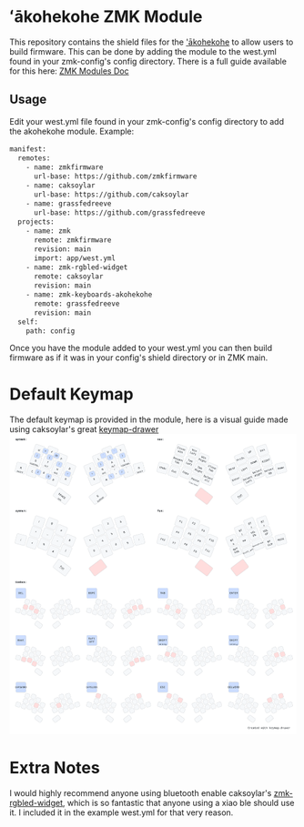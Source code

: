 # ʻākohekohe ZMK Module

This repository contains the shield files for the ['ākohekohe](https://github.com/grassfedreeve/akohekohe/) to allow users to build firmware. This can be done by adding the module to the west.yml found in your zmk-config's config directory. There is a full guide available for this here: [ZMK Modules Doc](https://zmk.dev/docs/features/modules)

## Usage

Edit your west.yml file found in your zmk-config's config directory to add the akohekohe module. Example:

```
manifest:
  remotes:
    - name: zmkfirmware
      url-base: https://github.com/zmkfirmware
    - name: caksoylar
      url-base: https://github.com/caksoylar
    - name: grassfedreeve
      url-base: https://github.com/grassfedreeve
  projects:
    - name: zmk
      remote: zmkfirmware
      revision: main
      import: app/west.yml
    - name: zmk-rgbled-widget
      remote: caksoylar
      revision: main
    - name: zmk-keyboards-akohekohe
      remote: grassfedreeve
      revision: main
  self:
    path: config
```
Once you have the module added to your west.yml you can then build firmware as if it was in your config's shield directory or in ZMK main.

# Default Keymap

The default keymap is provided in the module, here is a visual guide made using caksoylar's great [keymap-drawer](https://github.com/caksoylar/keymap-drawer)
![keymap](https://github.com/grassfedreeve/akohekohe/blob/main/img/example_keymap.svg)


# Extra Notes 

I would highly recommend anyone using bluetooth enable caksoylar's [zmk-rgbled-widget](https://github.com/caksoylar/zmk-rgbled-widget), which is so fantastic that anyone using a xiao ble should use it. I included it in the example west.yml for that very reason.
